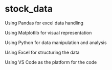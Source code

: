 # stock_data

Using Pandas for excel data handling

Using Matplotlib for visual representation

Using Python for data manipulation and analysis

Using Excel for structuring the data 

Using VS Code as the platform for the code